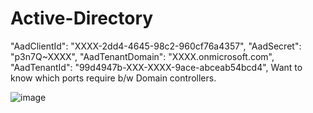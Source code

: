 # Active-Directory
"AadClientId": "XXXX-2dd4-4645-98c2-960cf76a4357",   "AadSecret": "p3n7Q~XXXX",   "AadTenantDomain": "XXXX.onmicrosoft.com",   "AadTenantId": "99d4947b-XXX-XXXX-9ace-abceab54bcd4",
Want to know which ports require b/w Domain controllers.

![image](https://user-images.githubusercontent.com/121634632/218689881-b8c395d2-09e0-4f6b-8e82-7f6893a41d91.png)
